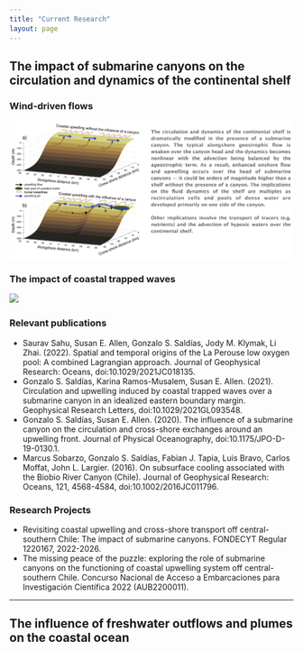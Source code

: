 ```yaml
---
title: "Current Research"
layout: page
---
```


## The impact of submarine canyons on the circulation and dynamics of the continental shelf 
### Wind-driven flows
![](/assets/Research_Canyons_1.jpg)

### The impact of coastal trapped waves
![](/assets/Research_Canyons_2.jpg)

### Relevant publications
* Saurav Sahu, Susan E. Allen, Gonzalo S. Saldías, Jody M. Klymak, Li Zhai. (2022). Spatial and temporal origins of the La Perouse low oxygen pool: A combined Lagrangian approach. Journal of Geophysical Research: Oceans, doi:10.1029/2021JC018135.
* Gonzalo S. Saldías, Karina Ramos-Musalem, Susan E. Allen. (2021). Circulation and upwelling induced by coastal trapped waves over a submarine canyon in an idealized eastern boundary margin. Geophysical Research Letters, doi:10.1029/2021GL093548.
* Gonzalo S. Saldías, Susan E. Allen. (2020). The influence of a submarine canyon on the circulation and cross-shore exchanges around an upwelling front. Journal of Physical Oceanography, doi:10.1175/JPO-D-19-0130.1.
* Marcus Sobarzo, Gonzalo S. Saldías, Fabian J. Tapia, Luis Bravo, Carlos Moffat, John L. Largier. (2016). On subsurface cooling associated with the Biobio River Canyon (Chile). Journal of Geophysical Research: Oceans, 121, 4568-4584, doi:10.1002/2016JC011796.

### Research Projects
* Revisiting coastal upwelling and cross-shore transport off central-southern Chile: The impact of submarine canyons. FONDECYT Regular 1220167, 2022-2026.
* The missing peace of the puzzle: exploring the role of submarine canyons on the functioning of coastal upwelling system off central-southern Chile. Concurso Nacional de Acceso a Embarcaciones para Investigación Científica 2022 (AUB2200011).

_________________________________________________________________________________________________

## The influence of freshwater outflows and plumes on the coastal ocean

